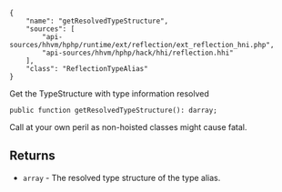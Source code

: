 ``` yamlmeta
{
    "name": "getResolvedTypeStructure",
    "sources": [
        "api-sources/hhvm/hphp/runtime/ext/reflection/ext_reflection_hni.php",
        "api-sources/hhvm/hphp/hack/hhi/reflection.hhi"
    ],
    "class": "ReflectionTypeAlias"
}
```




Get the TypeStructure with type information resolved




``` Hack
public function getResolvedTypeStructure(): darray;
```




Call at
your own peril as non-hoisted classes might cause fatal.




## Returns




+ ` array ` - The resolved type structure of the type alias.
<!-- HHAPIDOC -->
